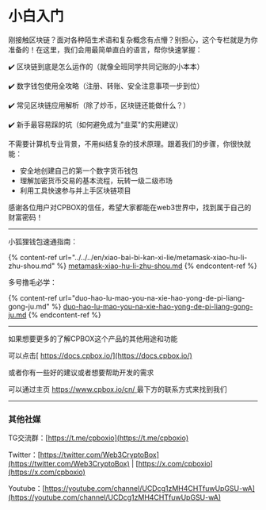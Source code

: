# 小白入门

刚接触区块链？面对各种陌生术语和复杂概念有点懵？别担心，这个专栏就是为你准备的！在这里，我们会用最简单直白的语言，帮你快速掌握：

✔️ 区块链到底是怎么运作的（就像全班同学共同记账的小本本）

✔️ 数字钱包使用全攻略（注册、转账、安全注意事项一步到位）

✔️ 常见区块链应用解析（除了炒币，区块链还能做什么？）

✔️ 新手最容易踩的坑（如何避免成为"韭菜"的实用建议）

不需要计算机专业背景，不用纠结复杂的技术原理。跟着我们的步骤，你很快就能：

* 安全地创建自己的第一个数字货币钱包
* 理解加密货币交易的基本流程，玩转一级二级市场
* 利用工具快速参与并上手区块链项目

感谢各位用户对CPBOX的信任，希望大家都能在web3世界中，找到属于自己的财富密码！

***

小狐狸钱包速通指南：

{% content-ref url="../../../en/xiao-bai-bi-kan-xi-lie/metamask-xiao-hu-li-zhu-shou.md" %}
[metamask-xiao-hu-li-zhu-shou.md](../../../en/xiao-bai-bi-kan-xi-lie/metamask-xiao-hu-li-zhu-shou.md)
{% endcontent-ref %}

多号撸毛必学：

{% content-ref url="duo-hao-lu-mao-you-na-xie-hao-yong-de-pi-liang-gong-ju.md" %}
[duo-hao-lu-mao-you-na-xie-hao-yong-de-pi-liang-gong-ju.md](duo-hao-lu-mao-you-na-xie-hao-yong-de-pi-liang-gong-ju.md)
{% endcontent-ref %}

***

如果想要更多的了解CPBOX这个产品的其他用途和功能

可以点击[ https://docs.cpbox.io/](https://docs.cpbox.io/)

或者你有一些好的建议或者想要帮助开发的需求

可以通过主页 [https://www.cpbox.io/cn/ ](https://www.cpbox.io/cn/)最下方的联系方式来找到我们

***

### 其他社媒

TG交流群：[https://t.me/cpboxio](https://t.me/cpboxio)

Twitter：[https://twitter.com/Web3CryptoBox](https://twitter.com/Web3CryptoBox) | [https://x.com/cpboxio](https://x.com/cpboxio)

Youtube：[https://youtube.com/channel/UCDcg1zMH4CHTfuwUpGSU-wA](https://youtube.com/channel/UCDcg1zMH4CHTfuwUpGSU-wA)
